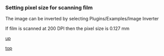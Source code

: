 ### Setting pixel size for scanning film
The image can be inverted by selecting Plugins/Examples/Image Inverter

If film is scanned at 200 DPI then the pixel size is 0.127 mm

[up](README.md)

[top](../README.md)
